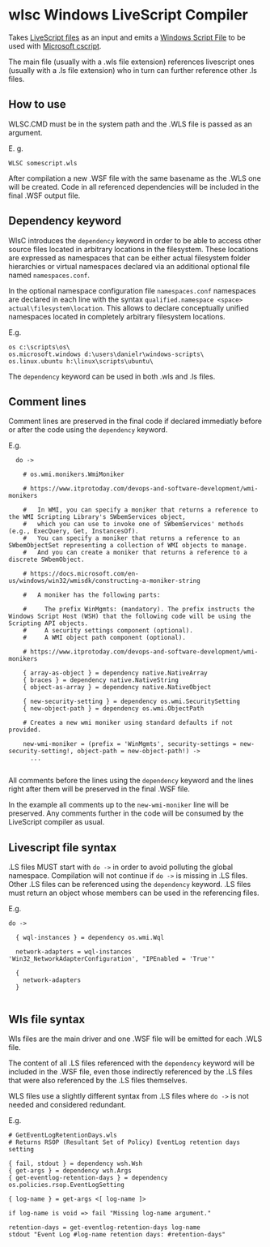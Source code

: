 # wlsc Windows LiveScript Compiler

Takes [LiveScript files](https://livescript.net/) as an input and emits a [Windows Script File](https://en.wikipedia.org/wiki/Windows_Script_File) to be used with [Microsoft cscript](https://learn.microsoft.com/en-us/windows-server/administration/windows-commands/cscript).

The main file (usually with a .wls file extension) references livescript ones (usually with a .ls file extension) who in turn can further reference other .ls files.

## How to use

WLSC.CMD must be in the system path and the .WLS file is passed as an argument.

E. g.

```
WLSC somescript.wls
```

After compilation a new .WSF file with the same basename as the .WLS one will be created.
Code in all referenced dependencies will be included in the final .WSF output file.

## Dependency keyword

WlsC introduces the `dependency` keyword in order to be able to access other source files located in arbitrary locations in the filesystem. These locations are expressed as namespaces that can be either actual filesystem folder hierarchies or virtual namespaces declared via an additional optional file named `namespaces.conf`.

In the optional namespace configuration file `namespaces.conf` namespaces are declared in each line with the syntax `qualified.namespace <space> actual\filesystem\location`. This allows to declare conceptually unified namespaces located in completely arbitrary filesystem locations.

E.g.

```
os c:\scripts\os\
os.microsoft.windows d:\users\danielr\windows-scripts\
os.linux.ubuntu h:\linux\scripts\ubuntu\
```

The `dependency` keyword can be used in both .wls and .ls files.

## Comment lines

Comment lines are preserved in the final code if declared immediatly before or after the code using the `dependency` keyword.

E.g.

```
  do ->
  
    # os.wmi.monikers.WmiMoniker

    # https://www.itprotoday.com/devops-and-software-development/wmi-monikers

    #   In WMI, you can specify a moniker that returns a reference to the WMI Scripting Library's SWbemServices object,
    #   which you can use to invoke one of SWbemServices' methods (e.g., ExecQuery, Get, InstancesOf).
    #   You can specify a moniker that returns a reference to an SWbemObjectSet representing a collection of WMI objects to manage.
    #   And you can create a moniker that returns a reference to a discrete SWbemObject.

    # https://docs.microsoft.com/en-us/windows/win32/wmisdk/constructing-a-moniker-string

    #   A moniker has the following parts:

    #     The prefix WinMgmts: (mandatory). The prefix instructs the Windows Script Host (WSH) that the following code will be using the Scripting API objects.
    #     A security settings component (optional).
    #     A WMI object path component (optional).

    # https://www.itprotoday.com/devops-and-software-development/wmi-monikers

    { array-as-object } = dependency native.NativeArray
    { braces } = dependency native.NativeString
    { object-as-array } = dependency native.NativeObject
    
    { new-security-setting } = dependency os.wmi.SecuritySetting
    { new-object-path } = dependency os.wmi.ObjectPath

    # Creates a new wmi moniker using standard defaults if not provided.

    new-wmi-moniker = (prefix = 'WinMgmts', security-settings = new-security-setting!, object-path = new-object-path!) ->
      ...
      
```

All comments before the lines using the `dependency` keyword and the lines right after them will be preserved in the final .WSF file.

In the example all comments up to the `new-wmi-moniker` line will be preserved.
Any comments further in the code will be consumed by the LiveScript compiler as usual.

## Livescript file syntax

.LS files MUST start with `do ->` in order to avoid polluting the global namespace. Compilation will not continue if `do ->` is missing in .LS files.
Other .LS files can be referenced using the `dependency` keyword.
.LS files must return an object whose members can be used in the referencing files.

E.g.

```
do ->
  
  { wql-instances } = dependency os.wmi.Wql
  
  network-adapters = wql-instances 'Win32_NetworkAdapterConfiguration', "IPEnabled = 'True'"
  
  {
    network-adapters
  }
  
```

## Wls file syntax

Wls files are the main driver and one .WSF file will be emitted for each .WLS file.

The content of all .LS files referenced with the `dependency` keyword will be included in the .WSF file, even those indirectly  referenced by the .LS files that were also referenced by the .LS files themselves.

WLS files use a slightly different syntax from .LS files where `do ->` is not needed and considered redundant.

E.g.

```
# GetEventLogRetentionDays.wls
# Returns RSOP (Resultant Set of Policy) EventLog retention days setting

{ fail, stdout } = dependency wsh.Wsh
{ get-args } = dependency wsh.Args
{ get-eventlog-retention-days } = dependency os.policies.rsop.EventLogSetting

{ log-name } = get-args <[ log-name ]>

if log-name is void => fail "Missing log-name argument."

retention-days = get-eventlog-retention-days log-name
stdout "Event Log #log-name retention days: #retention-days"

```
